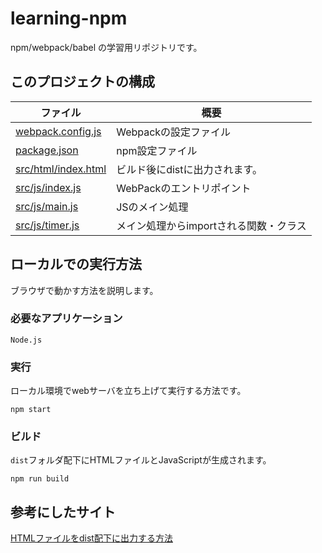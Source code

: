 # learning-npm
npm/webpack/babel の学習用リポジトリです。  

## このプロジェクトの構成  

| ファイル                                         | 概要                     |
| -------------------------------------------- | ---------------------- |
| [webpack.config.js](./webpack.config.js)     | Webpackの設定ファイル         |
| [package.json](./package.json)               | npm設定ファイル              |
| [src/html/index.html](./src/html/index.html) | ビルド後にdistに出力されます。      |
| [src/js/index.js](./src/js/index.js)         | WebPackのエントリポイント       |
| [src/js/main.js](./src/js/main.js)           | JSのメイン処理               |
| [src/js/timer.js](./src/js/timer.js)         | メイン処理からimportされる関数・クラス |


## ローカルでの実行方法
ブラウザで動かす方法を説明します。

### 必要なアプリケーション
```Node.js```

### 実行
ローカル環境でwebサーバを立ち上げて実行する方法です。  
```
npm start
```

### ビルド
```dist```フォルダ配下にHTMLファイルとJavaScriptが生成されます。
```
npm run build
```

## 参考にしたサイト
[HTMLファイルをdist配下に出力する方法](https://ema-hiro.hatenablog.com/entry/2017/10/12/015748)

